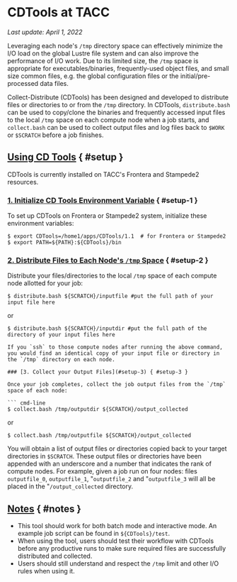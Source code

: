 # CDTools at TACC
*Last update: April 1, 2022*

Leveraging each node's `/tmp` directory space can effectively minimize the I/O load on the global Lustre file system and can also improve the performance of I/O work. Due to its limited size, the `/tmp` space is appropriate for executables/binaries, frequently-used object files, and small size common files, e.g. the global configuration files or the initial/pre-processed data files. 

Collect-Distribute (CDTools) has been designed and developed to distribute files or directories to or from the `/tmp` directory. In CDTools, `distribute.bash` can be used to copy/clone the binaries and frequently accessed input files to the local `/tmp` space on each compute node when a job starts, and `collect.bash` can be used to collect output files and log files back to `$WORK` or `$SCRATCH` before a job finishes. 

## [Using CD Tools](#setup) { #setup }

CDTools is currently installed on TACC's Frontera and Stampede2 resources.  

### [1. Initialize CD Tools Environment Variable](#setup-1) { #setup-1 }

To set up CDTools on Frontera or Stampede2 system, initialize these environment variables:

``` cmd-line
$ export CDTools=/home1/apps/CDTools/1.1  # for Frontera or Stampede2
$ export PATH=${PATH}:${CDTools}/bin
```

### [2. Distribute Files to Each Node's `/tmp` Space](#setup-2) { #setup-2 }

Distribute your files/directories to the local `/tmp` space of each compute node allotted for your job:

``` cmd-line
$ distribute.bash ${SCRATCH}/inputfile #put the full path of your input file here
```
or

``` cmd-line
$ distribute.bash ${SCRATCH}/inputdir #put the full path of the directory of your input files here

If you `ssh` to those compute nodes after running the above command, you would find an identical copy of your input file or directory in the `/tmp` directory on each node.

### [3. Collect your Output Files](#setup-3) { #setup-3 }

Once your job completes, collect the job output files from the `/tmp` space of each node:

``` cmd-line
$ collect.bash /tmp/outputdir ${SCRATCH}/output_collected
```
or                                        
``` cmd-line
$ collect.bash /tmp/outputfile ${SCRATCH}/output_collected
```

You will obtain a list of output files or directories copied back to your target directories in `$SCRATCH`. These output files or directories have been appended with an underscore and a number that indicates the rank of compute nodes. For example, given a job run on four nodes: files `outputfile_0`, `outputfile_1`, "`outputfile_2` and "`outputfile_3` will all be placed in the "`/output_collected` directory.


## [Notes](#notes) { #notes }

* This tool should work for both batch mode and interactive mode. An example job script can be found in `${CDTools}/test`.
* When using the tool, users should test their workflow with CDTools before any productive runs to make sure required files are successfully distributed and collected.
* Users should still understand and respect the `/tmp` limit and other I/O rules when using it.


